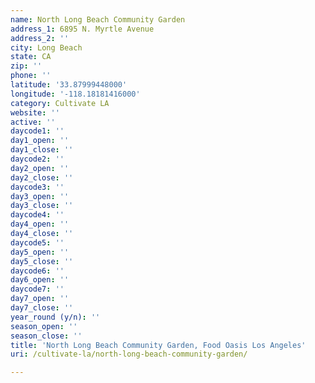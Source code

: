 ```yaml
---
name: North Long Beach Community Garden
address_1: 6895 N. Myrtle Avenue
address_2: ''
city: Long Beach
state: CA
zip: ''
phone: ''
latitude: '33.87999448000'
longitude: '-118.18181416000'
category: Cultivate LA
website: ''
active: ''
daycode1: ''
day1_open: ''
day1_close: ''
daycode2: ''
day2_open: ''
day2_close: ''
daycode3: ''
day3_open: ''
day3_close: ''
daycode4: ''
day4_open: ''
day4_close: ''
daycode5: ''
day5_open: ''
day5_close: ''
daycode6: ''
day6_open: ''
daycode7: ''
day7_open: ''
day7_close: ''
year_round (y/n): ''
season_open: ''
season_close: ''
title: 'North Long Beach Community Garden, Food Oasis Los Angeles'
uri: /cultivate-la/north-long-beach-community-garden/

---
```

